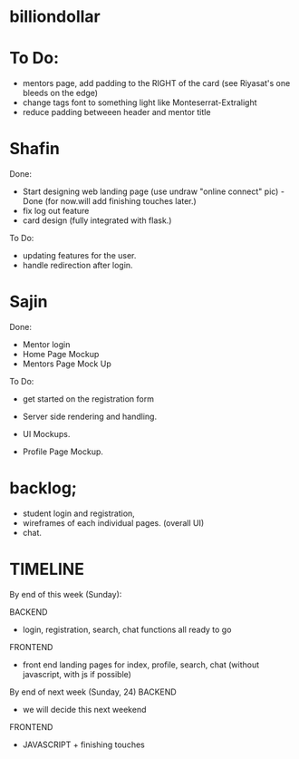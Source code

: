 # billiondollar

# To Do: 

- mentors page, add padding to the RIGHT of the card (see Riyasat's one bleeds on the edge)
- change tags font to something light like Monteserrat-Extralight
- reduce padding betweeen header and mentor title
# Shafin

Done:
- Start designing web landing page (use undraw "online connect" pic) - Done (for now.will add finishing touches later.)
- fix log out feature  
- card design (fully integrated with flask.)


To Do:
  - updating features for the user.
  - handle redirection after login.

# Sajin

Done:

  - Mentor login
  - Home Page Mockup
  - Mentors Page Mock Up
  
To Do:
  - get started on the registration form 
  - Server side rendering and handling.
  - UI Mockups.
  
- Profile Page Mockup. 


# backlog;

- student login and registration,
- wireframes of each individual pages. (overall UI)
- chat.

# TIMELINE

By end of this week (Sunday): 

BACKEND
- login, registration, search, chat functions all ready to go 

FRONTEND
- front end landing pages for index, profile, search, chat (without javascript, with js if possible)

By end of next week (Sunday, 24)
BACKEND
- we will decide this next weekend 

FRONTEND
- JAVASCRIPT + finishing touches
